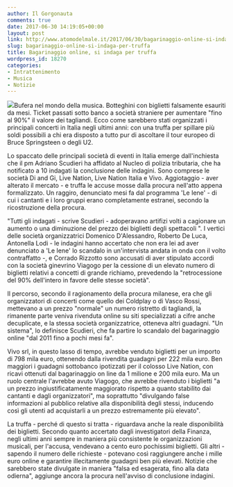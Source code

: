 ```yaml
---
author: Il Gorgonauta
comments: true
date: 2017-06-30 14:19:05+00:00
layout: post
link: http://www.atomodelmale.it/2017/06/30/bagarinaggio-online-si-indaga-per-truffa/
slug: bagarinaggio-online-si-indaga-per-truffa
title: Bagarinaggio online, si indaga per truffa
wordpress_id: 18270
categories:
- Intrattenimento
- Musica
- Notizie
---
```


![](http://www.atomodelmale.it/wp-content/uploads/2017/06/biglietti-concerti-300x225.jpg)Bufera nel mondo della musica. Botteghini con biglietti falsamente esauriti da mesi. Ticket passati sotto banco a società straniere per aumentare "fino al 90%" il valore dei tagliandi. Ecco come sarebbero stati organizzati i principali concerti in Italia negli ultimi anni: con una truffa per spillare più soldi possibili a chi era disposto a tutto pur di ascoltare il tour europeo di Bruce Springsteen o degli U2.

Lo spaccato delle principali società di eventi in Italia emerge dall'inchiesta che il pm Adriano Scudieri ha affidato al Nucleo di polizia tributaria, che ha notificato a 10 indagati la conclusione delle indagini. Sono comprese le società Di and Gi, Live Nation, Live Nation Italia e Vivo. Aggiotaggio - aver alterato il mercato - e truffa le accuse mosse dalla procura nell'atto appena formalizzato. Un raggiro, denunciato mesi fa dal programma 'Le Iene' - di cui i cantanti e i loro gruppi erano completamente estranei, secondo la ricostruzione della procura.


"Tutti gli indagati - scrive Scudieri - adoperavano artifizi volti a cagionare un aumento o una diminuzione del prezzo dei biglietti degli spettacoli ". I vertici delle società organizzatrici Domenico D'Alessandro, Roberto De Luca, Antonella Lodi - le indagini hanno accertato che non era lei ad aver denunciato a 'Le Iene' lo scandalo in un'intervista andata in onda con il volto contraffatto -, e Corrado Rizzotto sono accusati di aver stipulato accordi con la società ginevrino Viagogo per la cessione di un elevato numero di biglietti relativi a concetti di grande richiamo, prevedendo la "retrocessione del 90% dell'intero in favore delle stesse società".

Il percorso, secondo il ragionamento della procura milanese, era che gli organizzatori di concerti come quello dei Coldplay o di Vasco Rossi, mettevano a un prezzo "normale" un numero ristretto di tagliandi, la rimanente parte veniva rivenduta online su siti specializzati a cifre anche decuplicate, e la stessa società organizzatrice, otteneva altri guadagni. "Un sistema", lo definisce Scudieri, che fa partire lo scandalo del bagarinaggio online "dal 2011 fino a pochi mesi fa".

Vivo srl, in questo lasso di tempo, avrebbe venduto biglietti per un importo di 798 mila euro, ottenendo dalla rivendita guadagni per 222 mila euro. Ben maggiori i guadagni sottobanco ipotizzati per il colosso Live Nation, con ricavi ottenuti dal bagarinaggio on line da 1 milione e 200 mila euro. Ma un ruolo centrale l'avrebbe avuto Viagogo, che avrebbe rivenduto i biglietti "a un prezzo ingiustificatamente maggiorato rispetto a quanto stabilito dai cantanti e dagli organizzatori", ma soprattutto "divulgando false informazioni al pubblico relative alla disponibilità degli stessi, inducendo così gli utenti ad acquistarli a un prezzo estremamente più elevato".

La truffa - perché di questo si tratta - riguardava anche la reale disponibilità dei biglietti. Secondo quanto accertato dagli investigatori della Finanza, negli ultimi anni sempre in maniera più consistente le organizzazioni musicali, per l'accusa, vendevano a cento euro pochissimi biglietti. Gli altri - sapendo il numero delle richieste - potevano così raggiungere anche i mille euro online e garantire illecitamente guadagni ben più elevati. Notizie che sarebbero state divulgate in maniera "falsa ed esagerata, fino alla data odierna", aggiunge ancora la procura nell'avviso di conclusione indagini.
